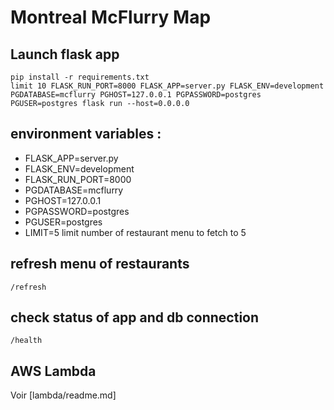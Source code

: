 # Montreal McFlurry Map
## Launch flask app
```
pip install -r requirements.txt
limit 10 FLASK_RUN_PORT=8000 FLASK_APP=server.py FLASK_ENV=development PGDATABASE=mcflurry PGHOST=127.0.0.1 PGPASSWORD=postgres PGUSER=postgres flask run --host=0.0.0.0
```
## environment variables :
- FLASK_APP=server.py 
- FLASK_ENV=development
- FLASK_RUN_PORT=8000
- PGDATABASE=mcflurry 
- PGHOST=127.0.0.1 
- PGPASSWORD=postgres 
- PGUSER=postgres
- LIMIT=5 limit number of restaurant menu to fetch to 5

## refresh menu of restaurants 
`/refresh`

## check status of app and db connection
`/health`

## AWS Lambda
Voir [lambda/readme.md]
